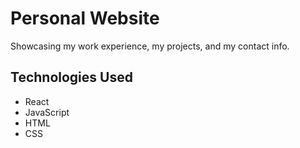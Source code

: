 # Personal Website
Showcasing my work experience, my projects, and my contact info.

## Technologies Used
* React
* JavaScript
* HTML
* CSS